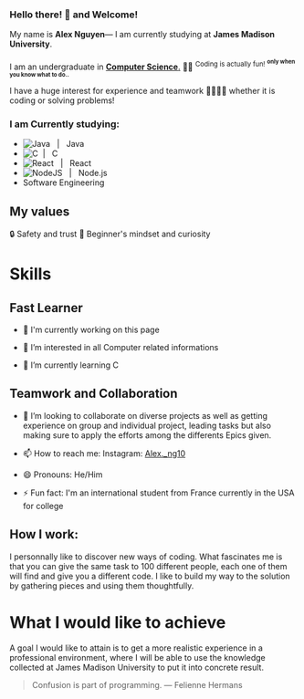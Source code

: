 ### Hello there! 👋 and Welcome! 
My name is **Alex Nguyen**— I am currently studying at **James Madison University**. <br/> <br/>
I am an undergraduate in <ins>**Computer Science**.</ins> 🧑‍💻 <sup>Coding is actually fun! <sup>**only when you know what to do..**</sup></sup>

I have a huge interest for experience and teamwork 🫱🏻‍🫲🏻 whether it is coding or solving problems!

### I am Currently studying:
- ![Java](https://img.shields.io/badge/java-%23ED8B00.svg?style=for-the-badge&logo=openjdk&logoColor=white) &nbsp; | &nbsp; Java
- ![C](https://img.shields.io/badge/c-%2300599C.svg?style=for-the-badge&logo=c&logoColor=white) &nbsp;| &nbsp; C
- ![React](https://img.shields.io/badge/react-%2320232a.svg?style=for-the-badge&logo=react&logoColor=%2361DAFB) &nbsp; | &nbsp; React
- ![NodeJS](https://img.shields.io/badge/node.js-6DA55F?style=for-the-badge&logo=node.js&logoColor=white) &nbsp; | &nbsp; Node.js 
- Software Engineering

## My values
🔒 Safety and trust
🥑 Beginner's mindset and curiosity
# Skills

## Fast Learner

- 👋 I'm currently working on this page

- 👀 I’m interested in all Computer related informations

- 🌱 I’m currently learning C

## Teamwork and Collaboration
- 💞️ I’m looking to collaborate on diverse projects as well as getting experience on group and individual project, leading tasks but also making sure to apply the efforts among the differents Epics given.
  
- 📫 How to reach me: Instagram: [Alex._ng10](https://www.instagram.com/alex._ng10/)
  
- 😄 Pronouns: He/Him
  
- ⚡ Fun fact: I'm an international student from France currently in the USA for college

## How I work: 
I personnally like to discover new ways of coding. What fascinates me is that you can give the same task to 100 different people, each one of them will find and give you a different code. I like to build my way to the solution by gathering pieces and using them thoughtfully.
# What I would like to achieve
A goal I would like to attain is to get a more realistic experience in a professional environment, where I will be able to use the knowledge collected at James Madison University to put it into concrete result.

> Confusion is part of programming. ― Felienne Hermans
<!---
Alex-Ng10/Alex-Ng10 is a ✨ special ✨ repository because its `README.md` (this file) appears on your GitHub profile.
You can click the Preview link to take a look at your changes.
--->
